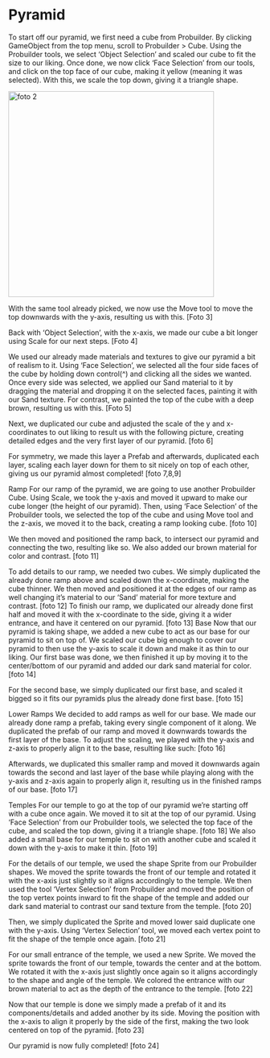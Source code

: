 # Pyramid 
To start off our pyramid, we first need a cube from Probuilder. By clicking GameObject from the top menu, scroll to Probuilder > Cube. Using the Probuilder tools, we select ‘Object Selection’ and scaled our cube to fit the size to our liking. Once done, we now click  ‘Face Selection’ from our tools, and click on the top face of our cube, making it yellow (meaning it was selected). With this, we scale the top down, giving it a triangle shape.

<img width="409" alt="foto 2" src="https://github.com/user-attachments/assets/4d55d841-7a6e-4e9d-9591-e3f76cc5fa6c">

With the same tool already picked, we now use the Move tool to move the top downwards with the y-axis, resulting us with this.
[Foto 3]

Back with ‘Object Selection’, with the x-axis, we made our cube a bit longer using Scale for our next steps.
[Foto 4]

We used our already made materials and textures to give our pyramid a bit of realism to it. Using ‘Face Selection’, we selected all the four side faces of the cube by holding down control(^) and clicking all the sides we wanted. Once every side was selected, we applied our Sand material to it by dragging the material and dropping it on the selected faces, painting it with our Sand texture. For contrast, we painted the top of the cube with a deep brown, resulting us with this.
[Foto 5]

Next, we duplicated our cube and adjusted the scale of the y and x-coordinates to out liking to result us with the following picture, creating detailed edges and the very first layer of our pyramid.
[foto 6]

For symmetry, we made this layer a Prefab and afterwards, duplicated each layer, scaling each layer down for them to sit nicely on top of each other, giving us our pyramid almost completed!
[foto 7,8,9]

Ramp
For our ramp of the pyramid, we are going to use another Probuilder Cube. Using Scale, we took the y-axis and moved it upward to make our cube longer (the height of our pyramid). Then, using ‘Face Selection’ of the Probuilder tools, we selected the top of the cube and using Move tool and the z-axis, we moved it to the back, creating a ramp looking cube. 
[foto 10]

We then moved and positioned the ramp back, to intersect our pyramid and connecting the two, resulting like so. We also added our brown material for color and contrast.
[foto 11]

To add details to our ramp, we needed two cubes. We simply duplicated the already done ramp above and scaled down the x-coordinate, making the cube thinner. We then moved and positioned it at the edges of our ramp as well changing it’s material to our ‘Sand’ material for more texture and contrast. 
[foto 12]
To finish our ramp, we duplicated our already done first half and moved it with the x-coordinate to the side, giving it a wider entrance, and have it centered on our pyramid.
[foto 13]
Base
Now that our pyramid is taking shape, we added a new cube to act as our base for our pyramid to sit on top of. We scaled our cube big enough to cover our pyramid to then use the y-axis to scale it down and make it as thin to our liking. Our first base was done, we then finished it up by moving it to the center/bottom of our pyramid and added our dark sand material for color.
[foto 14]

For the second base, we simply duplicated our first base, and scaled it bigged so it fits our pyramids plus the already done first base.
[foto 15]

Lower Ramps
We decided to add ramps as well for our base. We made our already done ramp a prefab, taking every single component of it along.
We duplicated the prefab of our ramp and moved it downwards towards the first layer of the base. To adjust the scaling, we played with the y-axis and z-axis to properly align it to the base, resulting like such:
[foto 16]

Afterwards, we duplicated this smaller ramp and moved it downwards again towards the second and last layer of the base while playing along with the y-axis and z-axis again to properly align it, resulting us in the finished ramps of our base.
[foto 17]

Temples
For our temple to go at the top of our pyramid we’re starting off with a cube once again. We moved it to sit at the top of our pyramid. Using ‘Face Selection’ from our Probuilder tools, we selected the top face of the cube, and scaled the top down, giving it a triangle shape.
[foto 18]
We also added a small base for our temple to sit on with another cube and scaled it down with the y-axis to make it thin.
[foto 19]

For the details of our temple, we used the shape Sprite from our Probuilder shapes. We moved the sprite towards the front of our temple and rotated it with the x-axis just slightly so it aligns accordingly to the temple. We then used the tool ‘Vertex Selection’ from Probuilder and moved the position of the top vertex points inward to fit the shape of the temple and added our dark sand material to contrast our sand texture from the temple.
[foto 20]

Then, we simply duplicated the Sprite and moved lower said duplicate one with the y-axis. Using  ‘Vertex Selection’ tool, we moved each vertex point to fit the shape of the temple once again.
[foto 21]

For our small entrance of the temple, we used a new Sprite. We moved the sprite towards the front of our temple, towards the center and at the bottom. We rotated it with the x-axis just slightly once again so it aligns accordingly to the shape and angle of the temple. We colored the entrance with our brown material to act as the depth of the entrance to the temple.
[foto 22]

Now that our temple is done we simply made a prefab of it and its components/details and added another by its side. Moving the position with the x-axis to align it properly by the side of the first, making the two look centered on top of the pyramid.
[foto 23]

Our pyramid is now fully completed!
[foto 24]

